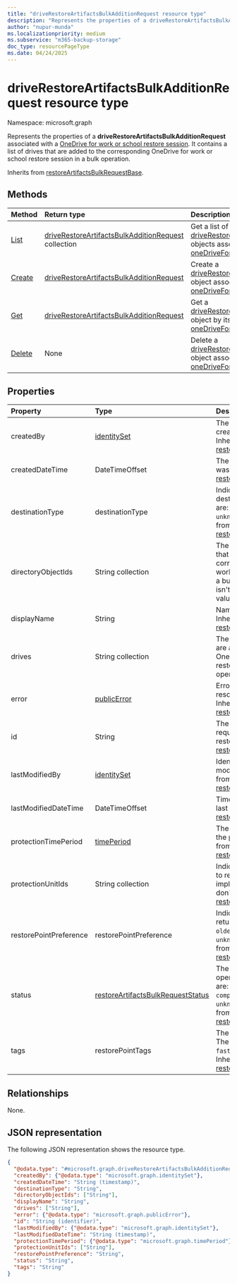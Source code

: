 ```yaml
---
title: "driveRestoreArtifactsBulkAdditionRequest resource type"
description: "Represents the properties of a driveRestoreArtifactsBulkAdditionRequest associated with a OneDrive for work or school restore session."
author: "nupur-munda"
ms.localizationpriority: medium
ms.subservice: "m365-backup-storage"
doc_type: resourcePageType
ms.date: 04/24/2025
---
```


# driveRestoreArtifactsBulkAdditionRequest resource type

Namespace: microsoft.graph

Represents the properties of a **driveRestoreArtifactsBulkAdditionRequest** associated with a [OneDrive for work or school restore session](../resources/onedriveforbusinessrestoresession.md). It contains a list of drives that are added to the corresponding OneDrive for work or school restore session in a bulk operation.

Inherits from [restoreArtifactsBulkRequestBase](../resources/restoreartifactsbulkrequestbase.md).

## Methods
|Method|Return type|Description|
|:---|:---|:---|
|[List](../api/onedriveforbusinessrestoresession-list-driverestoreartifactsbulkadditionrequests.md)|[driveRestoreArtifactsBulkAdditionRequest](../resources/driverestoreartifactsbulkadditionrequest.md) collection|Get a list of the [driveRestoreArtifactsBulkAdditionRequest](../resources/driverestoreartifactsbulkadditionrequest.md) objects associated with a [oneDriveForBusinessRestoreSession](../resources/onedriveforbusinessrestoresession.md).|
|[Create](../api/onedriveforbusinessrestoresession-post-driverestoreartifactsbulkadditionrequests.md)|[driveRestoreArtifactsBulkAdditionRequest](../resources/driverestoreartifactsbulkadditionrequest.md)|Create a [driveRestoreArtifactsBulkAdditionRequest](../resources/driverestoreartifactsbulkadditionrequest.md) object associated with a [oneDriveForBusinessRestoreSession](../resources/onedriveforbusinessrestoresession.md).|
|[Get](../api/driverestoreartifactsbulkadditionrequest-get.md)|[driveRestoreArtifactsBulkAdditionRequest](../resources/driverestoreartifactsbulkadditionrequest.md)|Get a [driveRestoreArtifactsBulkAdditionRequest](../resources/driverestoreartifactsbulkadditionrequest.md) object by its **id**, associated with a [oneDriveForBusinessRestoreSession](../resources/onedriveforbusinessrestoresession.md).|
|[Delete](../api/driverestoreartifactsbulkadditionrequest-delete.md)|None|Delete a [driveRestoreArtifactsBulkAdditionRequest](../resources/driverestoreartifactsbulkadditionrequest.md) object associated with a [oneDriveForBusinessRestoreSession](../resources/onedriveforbusinessrestoresession.md).|

## Properties

|Property|Type|Description|
|:---|:---|:---|
| createdBy              | [identitySet](../resources/identityset.md)                            | The identity of the person who created the bulk request. Inherited from [restoreArtifactsBulkRequestBase](../resources/restoreartifactsbulkrequestbase.md).       |
| createdDateTime        | DateTimeOffset                                                       | The time when the bulk request was created. Inherited from [restoreArtifactsBulkRequestBase](../resources/restoreartifactsbulkrequestbase.md).                    |
| destinationType        | destinationType                                                      | Indicates the restoration destination. The possible values are: `new`, `inPlace`, `unknownFutureValue`. Inherited from [restoreArtifactsBulkRequestBase](../resources/restoreartifactsbulkrequestbase.md). |
| directoryObjectIds     | String collection                                                    | The list of directory object IDs that are added to the corresponding OneDrive for work or school restore session in a bulk operation. This property isn't implemented yet. Future value; don't use.           |
| displayName            | String                                                               | Name of the addition request. Inherited from [restoreArtifactsBulkRequestBase](../resources/restoreartifactsbulkrequestbase.md).                                 |
| drives                 | String collection                                                    | The list of email addresses that are added to the corresponding OneDrive for work or school restore session in a bulk operation.                                                                                                          |
| error                  | [publicError](../resources/publicerror.md)                            | Error details are populated for resource resolution failures. Inherited from [restoreArtifactsBulkRequestBase](../resources/restoreartifactsbulkrequestbase.md). |
| id                     | String                                                               | The unique identifier of the bulk request associated with the restore session. Inherited from [restoreArtifactsBulkRequestBase](../resources/restoreartifactsbulkrequestbase.md). |
| lastModifiedBy         | [identitySet](../resources/identityset.md)                            | Identity of the person who last modified this entity. Inherited from [restoreArtifactsBulkRequestBase](../resources/restoreartifactsbulkrequestbase.md).        |
| lastModifiedDateTime   | DateTimeOffset                                                       | Timestamp when this entity was last modified. Inherited from [restoreArtifactsBulkRequestBase](../resources/restoreartifactsbulkrequestbase.md).               |
| protectionTimePeriod   | [timePeriod](../resources/timeperiod.md)                             | The start and end date time of the protection period. Inherited from [restoreArtifactsBulkRequestBase](../resources/restoreartifactsbulkrequestbase.md).         |
| protectionUnitIds      | String collection                     | Indicates which protection units to restore. This property isn't implemented yet. Future value; don't use. Inherited from [restoreArtifactsBulkRequestBase](../resources/restoreartifactsbulkrequestbase.md).   |
| restorePointPreference | restorePointPreference                                               | Indicates which restore point to return. The possible values are: `oldest`, `latest`, `unknownFutureValue`. Inherited from [restoreArtifactsBulkRequestBase](../resources/restoreartifactsbulkrequestbase.md). |
| status                 | [restoreArtifactsBulkRequestStatus](restoreartifactsbulkrequestbase.md#restoreartifactsbulkrequeststatus-values) | The status of the long-running operation. The possible values are: `unknown`, `active`, `completed`, `completedWithErrors`, `unknownFutureValue`. Inherited from [restoreArtifactsBulkRequestBase](../resources/restoreartifactsbulkrequestbase.md). |
| tags                   | restorePointTags                                                     | The type of the restore point. The possible values are: `none`, `fastRestore`, `unknownFutureValue`. Inherited from [restoreArtifactsBulkRequestBase](../resources/restoreartifactsbulkrequestbase.md). |

## Relationships
None.

## JSON representation
The following JSON representation shows the resource type.
<!-- {
  "blockType": "resource",
  "keyProperty": "id",
  "@odata.type": "microsoft.graph.driveRestoreArtifactsBulkAdditionRequest",
  "baseType": "microsoft.graph.restoreArtifactsBulkRequestBase",
  "openType": false
}
-->
``` json
{
  "@odata.type": "#microsoft.graph.driveRestoreArtifactsBulkAdditionRequest",
  "createdBy": {"@odata.type": "microsoft.graph.identitySet"},
  "createdDateTime": "String (timestamp)",
  "destinationType": "String",
  "directoryObjectIds": ["String"],
  "displayName": "String",
  "drives": ["String"],
  "error": {"@odata.type": "microsoft.graph.publicError"},
  "id": "String (identifier)",
  "lastModifiedBy": {"@odata.type": "microsoft.graph.identitySet"},
  "lastModifiedDateTime": "String (timestamp)",
  "protectionTimePeriod": {"@odata.type": "microsoft.graph.timePeriod"},
  "protectionUnitIds": ["String"],
  "restorePointPreference": "String",
  "status": "String",
  "tags": "String"
}
```
